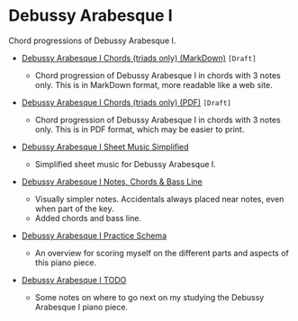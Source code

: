 Debussy Arabesque I
===================

Chord progressions of Debussy Arabesque I.

- [Debussy Arabesque I Chords (triads only) (MarkDown)](debussy-arabesque-1-chords-triads-only.md) `[Draft]`

    - Chord progression of Debussy Arabesque I in chords with 3 notes only. This is in MarkDown format, more readable like a web site.

- [Debussy Arabesque I Chords (triads only) (PDF)](debussy-arabesque-1-chords-triads-only.pdf) `[Draft]`

    - Chord progression of Debussy Arabesque I in chords with 3 notes only. This is in PDF format, which may be easier to print.

- [Debussy Arabesque I Sheet Music Simplified](sheet-music-simplified)

    - Simplified sheet music for Debussy Arabesque I.

- [Debussy Arabesque I Notes, Chords & Bass Line](notes-chords-bass-line)

    - Visually simpler notes. Accidentals always placed near notes, even when part of the key.  
    - Added chords and bass line.

- [Debussy Arabesque I Practice Schema](debussy-arabesque-1-practice-schema.md)

    - An overview for scoring myself on the different parts and aspects of this piano piece.

- [Debussy Arabesque I TODO](debussy-arabesque-1-todo.md)

    - Some notes on where to go next on my studying the Debussy Arabesque I piano piece.